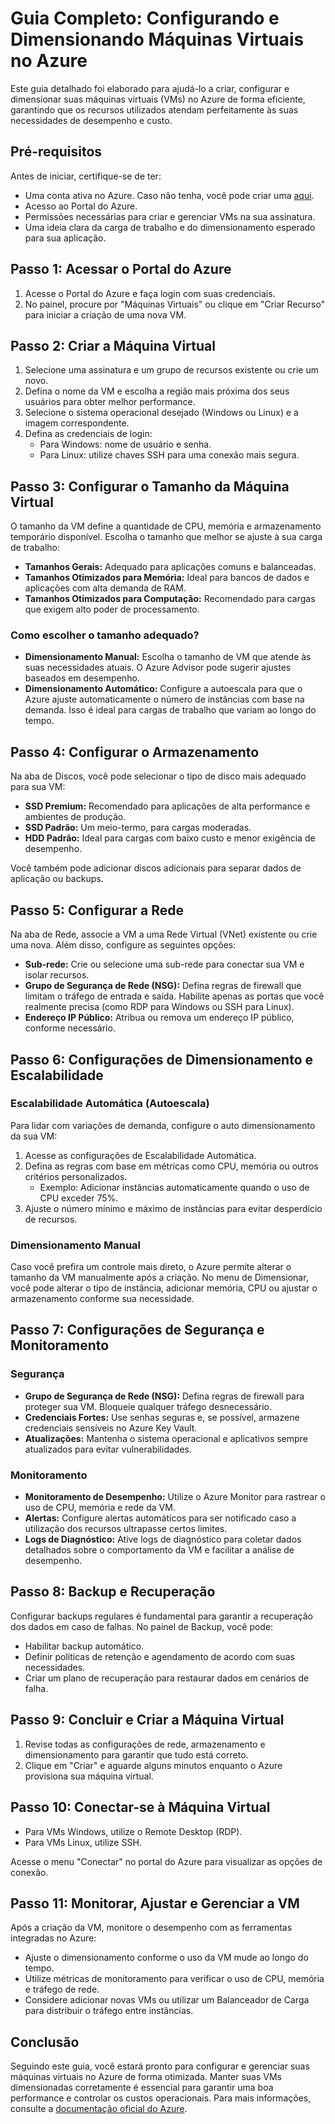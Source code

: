 # Guia Completo: Configurando e Dimensionando Máquinas Virtuais no Azure

Este guia detalhado foi elaborado para ajudá-lo a criar, configurar e dimensionar suas máquinas virtuais (VMs) no Azure de forma eficiente, garantindo que os recursos utilizados atendam perfeitamente às suas necessidades de desempenho e custo.

## Pré-requisitos

Antes de iniciar, certifique-se de ter:
- Uma conta ativa no Azure. Caso não tenha, você pode criar uma [aqui](https://azure.microsoft.com/en-us/free/).
- Acesso ao Portal do Azure.
- Permissões necessárias para criar e gerenciar VMs na sua assinatura.
- Uma ideia clara da carga de trabalho e do dimensionamento esperado para sua aplicação.

## Passo 1: Acessar o Portal do Azure

1. Acesse o Portal do Azure e faça login com suas credenciais.
2. No painel, procure por "Máquinas Virtuais" ou clique em "Criar Recurso" para iniciar a criação de uma nova VM.

## Passo 2: Criar a Máquina Virtual

1. Selecione uma assinatura e um grupo de recursos existente ou crie um novo.
2. Defina o nome da VM e escolha a região mais próxima dos seus usuários para obter melhor performance.
3. Selecione o sistema operacional desejado (Windows ou Linux) e a imagem correspondente.
4. Defina as credenciais de login:
   - Para Windows: nome de usuário e senha.
   - Para Linux: utilize chaves SSH para uma conexão mais segura.

## Passo 3: Configurar o Tamanho da Máquina Virtual

O tamanho da VM define a quantidade de CPU, memória e armazenamento temporário disponível. Escolha o tamanho que melhor se ajuste à sua carga de trabalho:
- **Tamanhos Gerais:** Adequado para aplicações comuns e balanceadas.
- **Tamanhos Otimizados para Memória:** Ideal para bancos de dados e aplicações com alta demanda de RAM.
- **Tamanhos Otimizados para Computação:** Recomendado para cargas que exigem alto poder de processamento.

### Como escolher o tamanho adequado?
- **Dimensionamento Manual:** Escolha o tamanho de VM que atende às suas necessidades atuais. O Azure Advisor pode sugerir ajustes baseados em desempenho.
- **Dimensionamento Automático:** Configure a autoescala para que o Azure ajuste automaticamente o número de instâncias com base na demanda. Isso é ideal para cargas de trabalho que variam ao longo do tempo.

## Passo 4: Configurar o Armazenamento

Na aba de Discos, você pode selecionar o tipo de disco mais adequado para sua VM:
- **SSD Premium:** Recomendado para aplicações de alta performance e ambientes de produção.
- **SSD Padrão:** Um meio-termo, para cargas moderadas.
- **HDD Padrão:** Ideal para cargas com baixo custo e menor exigência de desempenho.

Você também pode adicionar discos adicionais para separar dados de aplicação ou backups.

## Passo 5: Configurar a Rede

Na aba de Rede, associe a VM a uma Rede Virtual (VNet) existente ou crie uma nova. Além disso, configure as seguintes opções:
- **Sub-rede:** Crie ou selecione uma sub-rede para conectar sua VM e isolar recursos.
- **Grupo de Segurança de Rede (NSG):** Defina regras de firewall que limitam o tráfego de entrada e saída. Habilite apenas as portas que você realmente precisa (como RDP para Windows ou SSH para Linux).
- **Endereço IP Público:** Atribua ou remova um endereço IP público, conforme necessário.

## Passo 6: Configurações de Dimensionamento e Escalabilidade

### Escalabilidade Automática (Autoescala)

Para lidar com variações de demanda, configure o auto dimensionamento da sua VM:
1. Acesse as configurações de Escalabilidade Automática.
2. Defina as regras com base em métricas como CPU, memória ou outros critérios personalizados.
   - Exemplo: Adicionar instâncias automaticamente quando o uso de CPU exceder 75%.
3. Ajuste o número mínimo e máximo de instâncias para evitar desperdício de recursos.

### Dimensionamento Manual

Caso você prefira um controle mais direto, o Azure permite alterar o tamanho da VM manualmente após a criação. No menu de Dimensionar, você pode alterar o tipo de instância, adicionar memória, CPU ou ajustar o armazenamento conforme sua necessidade.

## Passo 7: Configurações de Segurança e Monitoramento

### Segurança
- **Grupo de Segurança de Rede (NSG):** Defina regras de firewall para proteger sua VM. Bloqueie qualquer tráfego desnecessário.
- **Credenciais Fortes:** Use senhas seguras e, se possível, armazene credenciais sensíveis no Azure Key Vault.
- **Atualizações:** Mantenha o sistema operacional e aplicativos sempre atualizados para evitar vulnerabilidades.

### Monitoramento
- **Monitoramento de Desempenho:** Utilize o Azure Monitor para rastrear o uso de CPU, memória e rede da VM.
- **Alertas:** Configure alertas automáticos para ser notificado caso a utilização dos recursos ultrapasse certos limites.
- **Logs de Diagnóstico:** Ative logs de diagnóstico para coletar dados detalhados sobre o comportamento da VM e facilitar a análise de desempenho.

## Passo 8: Backup e Recuperação

Configurar backups regulares é fundamental para garantir a recuperação dos dados em caso de falhas. No painel de Backup, você pode:
- Habilitar backup automático.
- Definir políticas de retenção e agendamento de acordo com suas necessidades.
- Criar um plano de recuperação para restaurar dados em cenários de falha.

## Passo 9: Concluir e Criar a Máquina Virtual

1. Revise todas as configurações de rede, armazenamento e dimensionamento para garantir que tudo está correto.
2. Clique em "Criar" e aguarde alguns minutos enquanto o Azure provisiona sua máquina virtual.

## Passo 10: Conectar-se à Máquina Virtual

- Para VMs Windows, utilize o Remote Desktop (RDP).
- Para VMs Linux, utilize SSH.

Acesse o menu "Conectar" no portal do Azure para visualizar as opções de conexão.

## Passo 11: Monitorar, Ajustar e Gerenciar a VM

Após a criação da VM, monitore o desempenho com as ferramentas integradas no Azure:
- Ajuste o dimensionamento conforme o uso da VM mude ao longo do tempo.
- Utilize métricas de monitoramento para verificar o uso de CPU, memória e tráfego de rede.
- Considere adicionar novas VMs ou utilizar um Balanceador de Carga para distribuir o tráfego entre instâncias.

## Conclusão

Seguindo este guia, você estará pronto para configurar e gerenciar suas máquinas virtuais no Azure de forma otimizada. Manter suas VMs dimensionadas corretamente é essencial para garantir uma boa performance e controlar os custos operacionais. Para mais informações, consulte a [documentação oficial do Azure](https://docs.microsoft.com/en-us/azure/).

